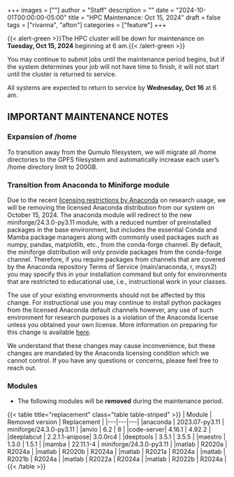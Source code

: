 +++
images = [""]
author = "Staff"
description = ""
date = "2024-10-01T00:00:00-05:00"
title = "HPC Maintenance: Oct 15, 2024"
draft = false
tags = ["rivanna", "afton"]
categories = ["feature"]
+++

{{< alert-green >}}The HPC cluster will be down for maintenance on <strong>Tuesday, Oct 15, 2024</strong> beginning at 6 am.{{< /alert-green >}}

You may continue to submit jobs until the maintenance period begins, but if the system determines your job will not have time to finish, it will not start until the cluster is returned to service.

All systems are expected to return to service by **Wednesday, Oct 16** at 6 am.

## IMPORTANT MAINTENANCE NOTES

### Expansion of /home

To transition away from the Qumulo filesystem, we will migrate all /home directories to the GPFS filesystem and automatically increase each user’s /home directory limit to 200GB. 

### Transition from Anaconda to Miniforge module

Due to the recent [licensing restrictions by Anaconda](https://legal.anaconda.com/policies/en/)  on research usage, we will be removing the licensed Anaconda distribution from our system on October 15, 2024. The anaconda module will redirect to the new miniforge/24.3.0-py3.11 module, with a reduced number of preinstalled packages in the base environment, but includes the essential Conda and Mamba package managers along with commonly used packages such as numpy, pandas, matplotlib, etc., from the conda-forge channel. 
By default, the miniforge distribution will only provide packages from the conda-forge channel. Therefore, if you require packages from channels that are covered by the Anaconda repository Terms of Service (main/anaconda, r, msys2) you may specify this in your installation command but only for environments that are restricted to educational use, i.e., instructional work in your classes.

The use of your existing environments should not be affected by this change. For instructional use you may continue to install python packages from the licensed Anaconda default channels however, any use of such environment for research purposes is a violation of the Anaconda license unless you obtained your own license. More information on preparing for this change is available [here](https://rc.virginia.edu/2024/10/transition-from-anaconda-to-miniforge-october-15-2024/).

We understand that these changes may cause inconvenience, but these changes are mandated by the Anaconda licensing condition which we cannot control. If you have any questions or concerns, please feel free to reach out. 

### Modules

- The following modules will be **removed** during the maintenance period.

{{< table title="replacement" class="table table-striped" >}}
| Module | Removed version | Replacement |
|---|---|---|
|anaconda   | 2023.07-py3.11 | miniforge/24.3.0-py3.11 |
|anvio      | 6.2            | 8 |
|code-server| 4.16.1         | 4.92.2 |
|deeplabcut | 2.2.1.1-anipose| 3.0.0rc4 |
|deeptools  | 3.5.1          | 3.5.5 |
|maestro    | 1.3.0          | 1.5.1 |
|mamba      | 22.11.1-4      | miniforge/24.3.0-py3.11 |
|matlab     | R2020a         | R2024a |
|matlab     | R2020b         | R2024a |
|matlab     | R2021a         | R2024a |
|matlab     | R2021b         | R2024a |
|matlab     | R2022a         | R2024a |
|matlab     | R2022b         | R2024a |
{{< /table >}}
